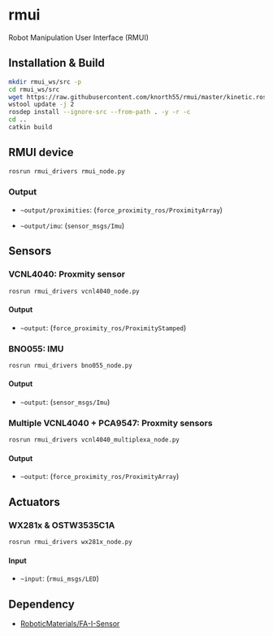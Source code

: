 # rmui
Robot Manipulation User Interface (RMUI)

## Installation & Build

```bash
mkdir rmui_ws/src -p
cd rmui_ws/src
wget https://raw.githubusercontent.com/knorth55/rmui/master/kinetic.rosinstall?token=ACG6QX5SPCICFKYXZK6VR725H2OKI -o .rosinstall
wstool update -j 2
rosdep install --ignore-src --from-path . -y -r -c
cd ..
catkin build
```

## RMUI device

```bash
rosrun rmui_drivers rmui_node.py
```

### Output

- `~output/proximities`: (`force_proximity_ros/ProximityArray`)

- `~output/imu`: (`sensor_msgs/Imu`)

## Sensors

### VCNL4040: Proxmity sensor

```bash
rosrun rmui_drivers vcnl4040_node.py
```

#### Output

- `~output`: (`force_proximity_ros/ProximityStamped`)

### BNO055: IMU

```bash
rosrun rmui_drivers bno055_node.py
```

#### Output

- `~output`: (`sensor_msgs/Imu`)

### Multiple VCNL4040 + PCA9547: Proxmity sensors

```bash
rosrun rmui_drivers vcnl4040_multiplexa_node.py
```

#### Output

- `~output`: (`force_proximity_ros/ProximityArray`)

## Actuators

### WX281x & OSTW3535C1A

```bash
rosrun rmui_drivers wx281x_node.py
```

#### Input

- ``~input``: (`rmui_msgs/LED`)

## Dependency

- [RoboticMaterials/FA-I-Sensor](https://github.com/RoboticMaterials/FA-I-sensor/)
